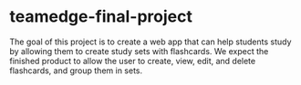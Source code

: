 # teamedge-final-project
The goal of this project is to create a web app that can help students study 
by allowing them to create study sets with flashcards. 
We expect the finished product to allow 
the user to create, view, edit, and delete flashcards, and group them in sets.
